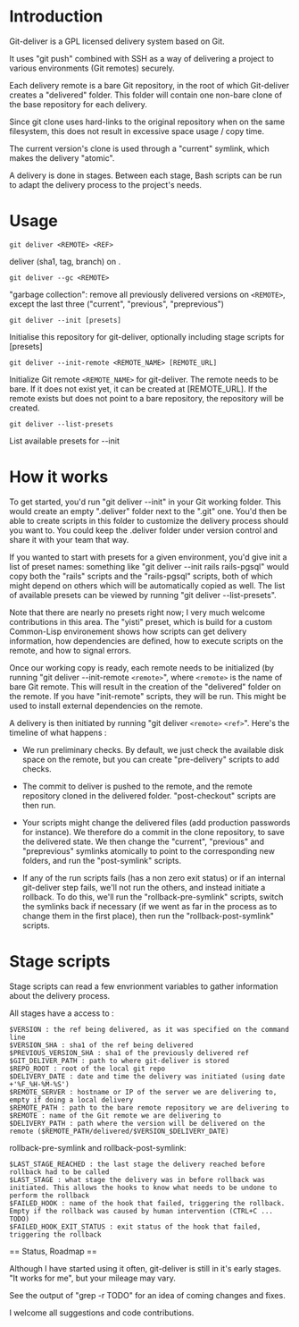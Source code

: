 Introduction
============

Git-deliver is a GPL licensed delivery system based on Git.

It uses "git push" combined with SSH as a way of delivering a project to various environments (Git remotes) securely.

Each delivery remote is a bare Git repository, in the root of which Git-deliver creates a "delivered" folder. This folder will contain one non-bare clone of the base repository for each delivery.

Since git clone uses hard-links to the original repository when on the same filesystem, this does not result in excessive space usage / copy time.

The current version's clone is used through a "current" symlink, which makes the delivery "atomic".

A delivery is done in stages. Between each stage, Bash scripts can be run to adapt the delivery process to the project's needs.


Usage
=====

    git deliver <REMOTE> <REF>

deliver <REF> (sha1, tag, branch) on <REMOTE>.

    git deliver --gc <REMOTE>

"garbage collection": remove all previously delivered versions on `<REMOTE>`, except the last three ("current", "previous", "preprevious")

    git deliver --init [presets]

Initialise this repository for git-deliver, optionally including stage scripts for [presets]

    git deliver --init-remote <REMOTE_NAME> [REMOTE_URL]

Initialize Git remote `<REMOTE_NAME>` for git-deliver. The remote needs to be bare. If it does not exist yet, it can be created at [REMOTE_URL]. If the remote exists but does not point to a bare repository, the repository will be created.

    git deliver --list-presets

List available presets for --init


How it works
============

To get started, you'd run "git deliver --init" in your Git working folder. This would create an empty ".deliver" folder next to the ".git" one. You'd then be able to create scripts in this folder to customize the delivery process should you want to. You could keep the .deliver folder under version control and share it with your team that way.

If you wanted to start with presets for a given environment, you'd give init a list of preset names: something like "git deliver --init rails rails-pgsql" would copy both the "rails" scripts and the "rails-pgsql" scripts, both of which might depend on others which will be automatically copied as well. The list of available presets can be viewed by running "git deliver --list-presets".

Note that there are nearly no presets right now; I very much welcome contributions in this area. The "yisti" preset, which is build for a custom Common-Lisp environement shows how scripts can get delivery information, how dependencies are defined, how to execute scripts on the remote, and how to signal errors.

Once our working copy is ready, each remote needs to be initialized (by running "git deliver --init-remote `<remote>`", where `<remote>` is the name of bare Git remote. This will result in the creation of the "delivered" folder on the remote. If you have "init-remote" scripts, they will be run. This might be used to install external dependencies on the remote.

A delivery is then initiated by running "git deliver `<remote>` `<ref>`". Here's the timeline of what happens :

* We run preliminary checks. By default, we just check the available disk space on the remote, but you can create "pre-delivery" scripts to add checks.

* The commit to deliver is pushed to the remote, and the remote repository cloned in the delivered folder. "post-checkout" scripts are then run.

* Your scripts might change the delivered files (add production passwords for instance). We therefore do a commit in the clone repository, to save the delivered state. We then change the "current", "previous" and "preprevious" symlinks atomically to point to the corresponding new folders, and run the "post-symlink" scripts.

* If any of the run scripts fails (has a non zero exit status) or if an internal git-deliver step fails, we'll not run the others, and instead initiate a rollback. To do this, we'll run the "rollback-pre-symlink" scripts, switch the symlinks back if necessary (if we went as far in the process as to change them in the first place), then run the "rollback-post-symlink" scripts.

Stage scripts
=============

Stage scripts can read a few envrionment variables to gather information about the delivery process.

All stages have a access to :

    $VERSION : the ref being delivered, as it was specified on the command line
    $VERSION_SHA : sha1 of the ref being delivered
    $PREVIOUS_VERSION_SHA : sha1 of the previously delivered ref
    $GIT_DELIVER_PATH : path to where git-deliver is stored
    $REPO_ROOT : root of the local git repo
    $DELIVERY_DATE : date and time the delivery was initiated (using date +'%F_%H-%M-%S')
    $REMOTE_SERVER : hostname or IP of the server we are delivering to, empty if doing a local delivery
    $REMOTE_PATH : path to the bare remote repository we are delivering to
    $REMOTE : name of the Git remote we are delivering to
    $DELIVERY_PATH : path where the version will be delivered on the remote ($REMOTE_PATH/delivered/$VERSION_$DELIVERY_DATE)

rollback-pre-symlink and rollback-post-symlink:

    $LAST_STAGE_REACHED : the last stage the delivery reached before rollback had to be called
    $LAST_STAGE : what stage the delivery was in before rollback was initiated. This allows the hooks to know what needs to be undone to perform the rollback
    $FAILED_HOOK : name of the hook that failed, triggering the rollback. Empty if the rollback was caused by human intervention (CTRL+C ... TODO)
    $FAILED_HOOK_EXIT_STATUS : exit status of the hook that failed, triggering the rollback


== Status, Roadmap ==

Although I have started using it often, git-deliver is still in it's early stages. "It works for me", but your mileage may vary.

See the output of "grep -r TODO" for an idea of coming changes and fixes.

I welcome all suggestions and code contributions.
